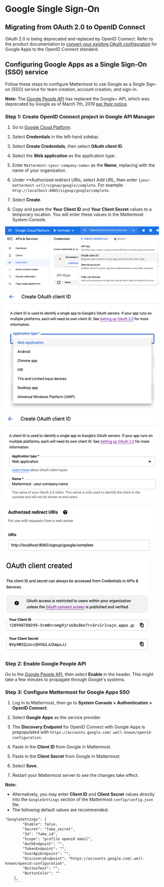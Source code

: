 # Google Single Sign-On

## Migrating from OAuth 2.0 to OpenID Connect

OAuth 2.0 is being deprecated and replaced by OpenID Connect. Refer to the product documentation to [convert your existing OAuth configuration](https://docs.mattermost.com/cloud/cloud-administration/converting-oauth-2.0-to-openid-connect) for Google Apps to the OpenID Connect standard.

## Configuring Google Apps as a Single Sign-On (SSO) service

Follow these steps to configure Mattermost to use Google as a Single Sign-on (SSO) service for team creation, account creation, and sign-in.

**Note:** The [Google People API](https://developers.google.com/people) has replaced the Google+ API, which was deprecated by Google as of March 7th, 2019 [per their notice](https://developers.google.com/+/api-shutdown).

### Step 1: Create OpenID Connect project in Google API Manager

1. Go to [Google Cloud Platform](https://console.developers.google.com).

2. Select **Credentials** in the left-hand sidebar.

3. Select **Create Credentials**, then select **OAuth client ID**.

4. Select the **Web application** as the application type.

5. Enter `Mattermost-<your-company-name>` as the **Name**, replacing <your-company-name> with the name of your organization.

6. Under **Authorized redirect URIs, select Add URL, then enter `{your-mattermost-url}/signup/google/complete`. For example: `http://localhost:8065/signup/google/complete`.

7. Select **Create**.

8. Copy and paste the **Your Client ID** and **Your Client Secret** values to a temporary location. You will enter these values in the Mattermost System Console.

![](../../../source/images/create-google-sso-credentials.png)

![](../../../source/images/select-google-sso-web-app.png)

![](../../../source/images/google-sso-web-app-name.png)

![](../../../source/images/google-sso-redirect-uri.png)

![](../../../source/images/google-sso-credentials.png)

### Step 2: Enable Google People API

Go to the [Google People API](https://console.developers.google.com/apis/api/plus/overview), then select **Enable** in the header. This might take a few minutes to propagate through Google's systems.

### Step 3: Configure Mattermost for Google Apps SSO

1. Log in to Mattermost, then go to **System Console > Authentication > OpenID Connect**.

2. Select **Google Apps** as the service provider.

3. The **Discovery Endpoint** for OpenID Connect with Google Apps is prepopulated with ``https://accounts.google.com/.well-known/openid-configuration``.

4. Paste in the **Client ID** from Google in Mattermost.

5. Paste in the **Client Secret** from Google in Mattermost.

6. Select **Save**.

5. Restart your Mattermost server to see the changes take effect.

**Note:**
- Alternatively, you may enter **Client ID** and **Client Secret** values directly into the `GoogleSettings` section of the Mattermost `config/config.json` file.
- The following default values are recommended:

```
"GoogleSettings": {
        "Enable": false,
        "Secret": "fake_secret",
        "Id": "fake_id",
        "Scope": "profile openid email",
        "AuthEndpoint": "",
        "TokenEndpoint": "",
        "UserApiEndpoint": "",
        "DiscoveryEndpoint": "https://accounts.google.com/.well-known/openid-configuration",
        "ButtonText": "",
        "ButtonColor": ""
    },
    ```
